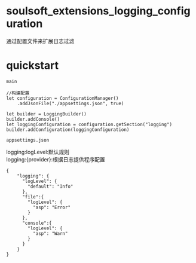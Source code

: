 # soulsoft_extensions_logging_configuration

通过配置文件来扩展日志过滤

# quickstart

`main`

``` cangjie
//构建配置
let configuration = ConfigurationManager()
    .addJsonFile("./appsettings.json", true)

let builder = LoggingBuilder()
builder.addConsole()
let loggingConfiguration = configuration.getSection("logging")
builder.addConfiguration(loggingConfiguration)
```

`appsettings.json`

logging:logLevel:默认规则  
logging:{provider}:根据日志提供程序配置

``` cangjie
{
    "logging": {
      "logLevel": {
        "default": "Info"
      },
      "file":{
        "logLevel": {
          "asp": "Error"
        }
      },
      "console":{
        "logLevel": {
          "asp": "Warn"
        }
      }
    }
}
```